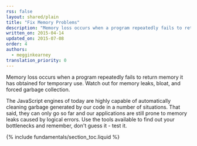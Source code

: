 ```yaml
---
rss: false
layout: shared/plain
title: "Fix Memory Problems"
description: "Memory loss occurs when a program repeatedly fails to return memory it has obtained for temporary use. Watch out for memory leaks, bloat, and forced garbage collection."
written_on: 2015-04-14
updated_on: 2015-07-08
order: 4
authors:
  - megginkearney
translation_priority: 0
---
```


<p class="intro">
  Memory loss occurs when a program repeatedly fails to return memory it has obtained for temporary use. Watch out for memory leaks, bloat, and forced garbage collection.
</p>

The JavaScript engines of today are highly capable of automatically cleaning garbage
generated by our code in a number of situations.
That said, they can only go so far and
our applications are still prone to memory leaks caused by logical errors.
Use the tools available to find out your bottlenecks and remember, don't guess it - test it.

{% include fundamentals/section_toc.liquid %}
